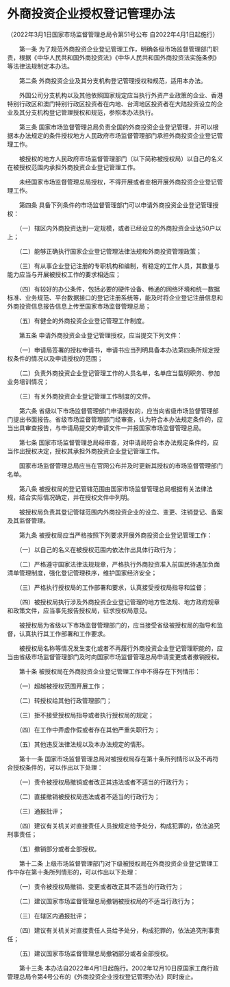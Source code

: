 # 外商投资企业授权登记管理办法

（2022年3月1日国家市场监督管理总局令第51号公布 自2022年4月1日起施行）

 

　　第一条 为了规范外商投资企业登记管理工作，明确各级市场监督管理部门职责，根据《中华人民共和国外商投资法》《中华人民共和国外商投资法实施条例》等法律法规制定本办法。

　　第二条 外商投资企业及其分支机构登记管理授权和规范，适用本办法。

　　外国公司分支机构以及其他依照国家规定应当执行外资产业政策的企业、香港特别行政区和澳门特别行政区投资者在内地、台湾地区投资者在大陆投资设立的企业及其分支机构登记管理授权和规范，参照本办法执行。

　　第三条 国家市场监督管理总局负责全国的外商投资企业登记管理，并可以根据本办法规定的条件授权地方人民政府市场监督管理部门承担外商投资企业登记管理工作。

　　被授权的地方人民政府市场监督管理部门（以下简称被授权局）以自己的名义在被授权范围内承担外商投资企业登记管理工作。

　　未经国家市场监督管理总局授权，不得开展或者变相开展外商投资企业登记管理工作。

　　第四条 具备下列条件的市场监督管理部门可以申请外商投资企业登记管理授权：

　　（一）辖区内外商投资达到一定规模，或者已经设立的外商投资企业达50户以上；

　　（二）能够正确执行国家企业登记管理法律法规和外商投资管理政策；

　　（三）有从事企业登记注册的专职机构和编制，有稳定的工作人员，其数量与能力应当与开展被授权工作的要求相适应；

　　（四）有较好的办公条件，包括必要的硬件设备、畅通的网络环境和统一数据标准、业务规范、平台数据接口的登记注册系统等，能及时将企业登记注册信息和外商投资信息报告信息上传至国家市场监督管理总局；

　　（五）有健全的外商投资企业登记管理工作制度。

　　第五条 申请外商投资企业登记管理授权，应当提交下列文件：

　　（一）申请局签署的授权申请书，申请书应当列明具备本办法第四条所规定授权条件的情况以及申请授权的范围；

　　（二）负责外商投资企业登记管理工作的人员名单，名单应当载明职务、参加业务培训情况；

　　（三）有关外商投资企业登记管理工作制度的文件。

　　第六条 省级以下市场监督管理部门申请授权的，应当向省级市场监督管理部门提出书面报告。省级市场监督管理部门经审查，认为符合本办法规定条件的，应当出具审查报告，与申请局提交的申请文件一并报国家市场监督管理总局。

　　第七条 国家市场监督管理总局经审查，对申请局符合本办法规定条件的，应当作出授权决定，授权其承担外商投资企业登记管理工作。

　　国家市场监督管理总局应当在官网公布并及时更新其授权的市场监督管理部门名单。

　　第八条 被授权局的登记管辖范围由国家市场监督管理总局根据有关法律法规，结合实际情况确定，并在授权文件中列明。

　　被授权局负责其登记管辖范围内外商投资企业的设立、变更、注销登记、备案及其监督管理。

　　第九条 被授权局应当严格按照下列要求开展外商投资企业登记管理工作：

　　（一）以自己的名义在被授权范围内依法作出具体行政行为；

　　（二）严格遵守国家法律法规规章，严格执行外商投资准入前国民待遇加负面清单管理制度，强化登记管理秩序，维护国家经济安全；

　　（三）严格执行授权局的工作部署和要求，认真接受授权局指导和监督；

　　（四）被授权局执行涉及外商投资企业登记管理的地方性法规、地方政府规章和政策文件，应当事先报告授权局，征求授权局意见。

　　被授权局为省级以下市场监督管理部门的，应当接受省级被授权局的指导和监督，认真执行其工作部署和工作要求。

　　被授权局名称等情况发生变化或者不再履行外商投资企业登记管理职能的，应当由省级市场监督管理部门及时向国家市场监督管理总局申请变更或者撤销授权。

　　第十条 被授权局在外商投资企业登记管理工作中不得存在下列情形：

　　（一）超越被授权范围开展工作；

　　（二）转授权给其他行政管理部门；

　　（三）拒不接受授权局指导或者执行授权局的规定；

　　（四）在工作中弄虚作假或者存在其他严重失职行为；

　　（五）其他违反法律法规以及本办法规定的情形。

　　第十一条 国家市场监督管理总局对被授权局存在第十条所列情形以及不再符合授权条件的，可以作出以下处理：

　　（一）责令被授权局撤销或者改正其违法或者不适当的行政行为；

　　（二）直接撤销被授权局违法或者不适当的行政行为；

　　（三）通报批评；

　　（四）建议有关机关对直接责任人员按规定给予处分，构成犯罪的，依法追究刑事责任；

　　（五）撤销部分或者全部授权。

　　第十二条 上级市场监督管理部门对下级被授权局在外商投资企业登记管理工作中存在第十条所列情形的，可以作出以下处理：

　　（一）责令被授权局撤销、变更或者改正其不适当的行政行为；

　　（二）建议国家市场监督管理总局撤销被授权局的不适当行政行为；

　　（三）在辖区内通报批评；

　　（四）建议有关机关对直接责任人员给予处分，构成犯罪的，依法追究刑事责任；

　　（五）建议国家市场监督管理总局撤销部分或者全部授权。

　　第十三条 本办法自2022年4月1日起施行。2002年12月10日原国家工商行政管理总局令第4号公布的《外商投资企业授权登记管理办法》同时废止。